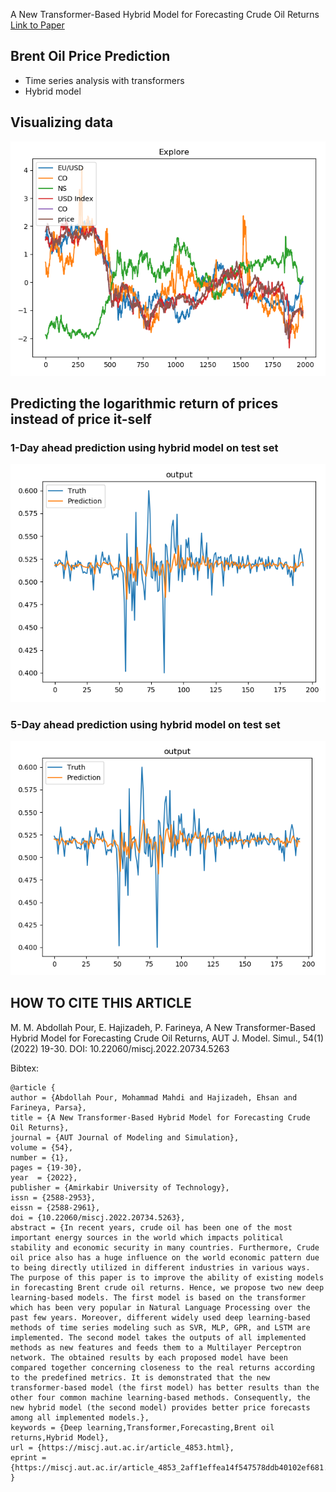 
A New Transformer-Based Hybrid Model for Forecasting Crude Oil Returns
[Link to Paper](https://miscj.aut.ac.ir/article_4853_2aff1effea14f547578ddb40102ef681.pdf)




## Brent Oil Price Prediction

- Time series analysis with transformers
- Hybrid model

## Visualizing data
![alt text](https://github.com/mahdiabdollahpour/Time-Series-with-Transformers-for-Brent-Oil-Price/blob/master/figures/All%20Energy.png)

## Predicting the logarithmic return of prices instead of price it-self

### 1-Day ahead prediction using hybrid model on test set
![alt text](1day_hyb.png)


### 5-Day ahead prediction using hybrid model on test set
![alt text](5day_hyb.png)


## HOW TO CITE THIS ARTICLE

M. M. Abdollah Pour, E. Hajizadeh, P. Farineya, A New Transformer-Based Hybrid Model for
Forecasting Crude Oil Returns, AUT J. Model. Simul., 54(1) (2022) 19-30.
DOI: 10.22060/miscj.2022.20734.5263


Bibtex:
```
@article {
author = {Abdollah Pour, Mohammad Mahdi and Hajizadeh, Ehsan and Farineya, Parsa},
title = {A New Transformer-Based Hybrid Model for Forecasting Crude Oil Returns},
journal = {AUT Journal of Modeling and Simulation},
volume = {54},
number = {1},
pages = {19-30},
year  = {2022},
publisher = {Amirkabir University of Technology},
issn = {2588-2953}, 
eissn = {2588-2961}, 
doi = {10.22060/miscj.2022.20734.5263},
abstract = {In recent years, crude oil has been one of the most important energy sources in the world which impacts political stability and economic security in many countries. Furthermore, Crude oil price also has a huge influence on the world economic pattern due to being directly utilized in different industries in various ways. The purpose of this paper is to improve the ability of existing models in forecasting Brent crude oil returns. Hence, we propose two new deep learning-based models. The first model is based on the transformer which has been very popular in Natural Language Processing over the past few years. Moreover, different widely used deep learning-based methods of time series modeling such as SVR, MLP, GPR, and LSTM are implemented. The second model takes the outputs of all implemented methods as new features and feeds them to a Multilayer Perceptron network. The obtained results by each proposed model have been compared together concerning closeness to the real returns according to the predefined metrics. It is demonstrated that the new transformer-based model (the first model) has better results than the other four common machine learning-based methods. Consequently, the new hybrid model (the second model) provides better price forecasts among all implemented models.},
keywords = {Deep learning,Transformer,Forecasting,Brent oil returns,Hybrid Model},	
url = {https://miscj.aut.ac.ir/article_4853.html},
eprint = {https://miscj.aut.ac.ir/article_4853_2aff1effea14f547578ddb40102ef681.pdf}
}
```
